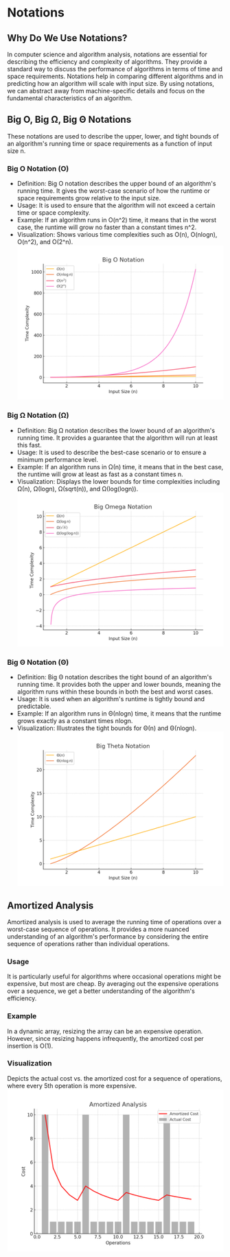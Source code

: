# Notations
## Why Do We Use Notations?
In computer science and algorithm analysis, notations are essential for describing the efficiency and complexity of algorithms. They provide a standard way to discuss the performance of algorithms in terms of time and space requirements. Notations help in comparing different algorithms and in predicting how an algorithm will scale with input size. By using notations, we can abstract away from machine-specific details and focus on the fundamental characteristics of an algorithm.

## Big O, Big Ω, Big Θ Notations
These notations are used to describe the upper, lower, and tight bounds of an algorithm's running time or space requirements as a function of input size n.

### Big O Notation (O)
* Definition: Big O notation describes the upper bound of an algorithm's running time. It gives the worst-case scenario of how the runtime or space requirements grow relative to the input size.
* Usage: It is used to ensure that the algorithm will not exceed a certain time or space complexity.
* Example: If an algorithm runs in O(n^2) time, it means that in the worst case, the runtime will grow no faster than a constant times n^2.
* Visualization: Shows various time complexities such as 
O(n), O(nlogn), O(n^2), and O(2^n). 
![Big O Notation](big_o_notation.png)

### Big Ω Notation (Ω)
* Definition: Big Ω notation describes the lower bound of an algorithm's running time. It provides a guarantee that the algorithm will run at least this fast.
* Usage: It is used to describe the best-case scenario or to ensure a minimum performance level.
* Example: If an algorithm runs in Ω(n) time, it means that in the best case, the runtime will grow at least as fast as a constant times n.
* Visualization: Displays the lower bounds for time complexities including Ω(n), Ω(logn), Ω(sqrt(n)), and 
Ω(log(logn)). 
![Big O Notation](big_omega_notation.png)

### Big Θ Notation (Θ)
* Definition: Big Θ notation describes the tight bound of an algorithm's running time. It provides both the upper and lower bounds, meaning the algorithm runs within these bounds in both the best and worst cases.
* Usage: It is used when an algorithm's runtime is tightly bound and predictable.
* Example: If an algorithm runs in Θ(nlogn) time, it means that the runtime grows exactly as a constant times nlogn.
* Visualization: Illustrates the tight bounds for 
Θ(n) and Θ(nlogn). 
![Big O Notation](big_theta_notation.png)

## Amortized Analysis
Amortized analysis is used to average the running time of operations over a worst-case sequence of operations. It provides a more nuanced understanding of an algorithm's performance by considering the entire sequence of operations rather than individual operations.

### Usage
It is particularly useful for algorithms where occasional operations might be expensive, but most are cheap. By averaging out the expensive operations over a sequence, we get a better understanding of the algorithm's efficiency.

### Example 
In a dynamic array, resizing the array can be an expensive operation. However, since resizing happens infrequently, the amortized cost per insertion is O(1).

### Visualization
Depicts the actual cost vs. the amortized cost for a sequence of operations, where every 5th operation is more expensive. 
![Big O Notation](amortized_analysis.png)